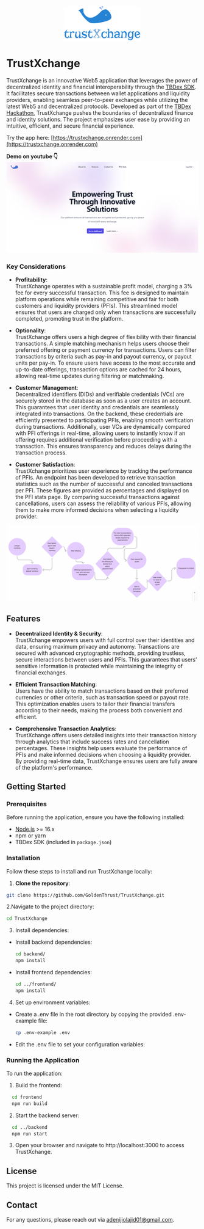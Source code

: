 <p align="center">
  <img src="trustxchange.png" alt="TrustXchange logo" />
</p>

# TrustXchange

TrustXchange is an innovative Web5 application that leverages the power of decentralized identity and financial interoperability through the [TBDex SDK](https://tbdex.io/). It facilitates secure transactions between wallet applications and liquidity providers, enabling seamless peer-to-peer exchanges while utilizing the latest Web5 and decentralized protocols. Developed as part of the [TBDex Hackathon](https://www.tbdex.io/hackathon), TrustXchange pushes the boundaries of decentralized finance and identity solutions. The project emphasizes user ease by providing an intuitive, efficient, and secure financial experience.

Try the app here: [https://trustxchange.onrender.com](https://trustxchange.onrender.com)


**Demo on youtube 👇**
[![Youtube Demo](./landing_page.png)](https://youtu.be/HdXSWXRA1qg?si=AXldayhUNIIwf5cU)

### Key Considerations

- **Profitability**:  
  TrustXchange operates with a sustainable profit model, charging a 3% fee for every successful transaction. This fee is designed to maintain platform operations while remaining competitive and fair for both customers and liquidity providers (PFIs). This streamlined model ensures that users are charged only when transactions are successfully completed, promoting trust in the platform.

- **Optionality**:  
  TrustXchange offers users a high degree of flexibility with their financial transactions. A simple matching mechanism helps users choose their preferred offering or payment currency for transactions. Users can filter transactions by criteria such as pay-in and payout currency, or payout units per pay-in. To ensure users have access to the most accurate and up-to-date offerings, transaction options are cached for 24 hours, allowing real-time updates during filtering or matchmaking.

- **Customer Management**:  
  Decentralized identifiers (DIDs) and verifiable credentials (VCs) are securely stored in the database as soon as a user creates an account. This guarantees that user identity and credentials are seamlessly integrated into transactions. On the backend, these credentials are efficiently presented to participating PFIs, enabling smooth verification during transactions. Additionally, user VCs are dynamically compared with PFI offerings in real-time, allowing users to instantly know if an offering requires additional verification before proceeding with a transaction. This ensures transparency and reduces delays during the transaction process.

- **Customer Satisfaction**:  
  TrustXchange prioritizes user experience by tracking the performance of PFIs. An endpoint has been developed to retrieve transaction statistics such as the number of successful and canceled transactions per PFI. These figures are provided as percentages and displayed on the PFI stats page. By comparing successful transactions against cancellations, users can assess the reliability of various PFIs, allowing them to make more informed decisions when selecting a liquidity provider.

![White Board](roadmap.png)


## Features

- **Decentralized Identity & Security**:  
  TrustXchange empowers users with full control over their identities and data, ensuring maximum privacy and autonomy. Transactions are secured with advanced cryptographic methods, providing trustless, secure interactions between users and PFIs. This guarantees that users’ sensitive information is protected while maintaining the integrity of financial exchanges.

- **Efficient Transaction Matching**:  
  Users have the ability to match transactions based on their preferred currencies or other criteria, such as transaction speed or payout rate. This optimization enables users to tailor their financial transfers according to their needs, making the process both convenient and efficient.

- **Comprehensive Transaction Analytics**:  
  TrustXchange offers users detailed insights into their transaction history through analytics that include success rates and cancellation percentages. These insights help users evaluate the performance of PFIs and make informed decisions when choosing a liquidity provider. By providing real-time data, TrustXchange ensures users are fully aware of the platform's performance.

## Getting Started

### Prerequisites

Before running the application, ensure you have the following installed:

- [Node.js](https://nodejs.org/en/) >= 16.x
- npm or yarn
- TBDex SDK (included in `package.json`)

### Installation

Follow these steps to install and run TrustXchange locally:

1. **Clone the repository**:
  ```bash
  git clone https://github.com/GoldenThrust/TrustXchange.git
  ```
2.Navigate to the project directory:
  ```bash
  cd TrustXchange
  ```
3. Install dependencies:
  - Install backend dependencies:
    ```bash
    cd backend/
    npm install
    ```
  - Install frontend dependencies:
    ```bash
    cd ../frontend/
    npm install
    ```
4. Set up environment variables:
- Create a .env file in the root directory by copying the provided .env-example file:
  ``` bash
  cp .env-example .env
  ```
- Edit the .env file to set your configuration variables:

### Running the Application
  To run the application:
  1. Build the frontend:
  ```bash
    cd frontend
    npm run build
  ```
  2. Start the backend server:
  ```bash
    cd ../backend
    npm run start
  ```
3. Open your browser and navigate to http://localhost:3000 to access TrustXchange.


## License
This project is licensed under the MIT License.

## Contact
For any questions, please reach out via [adenijiolajid01@gmail.com](adenijiolajid01@gmail.com).